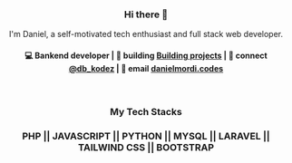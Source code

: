 <h3 align="center"> Hi there 👋</h3>

<p align="center">
I'm Daniel, a self-motivated tech enthusiast and full stack web developer.
</p>

<h4 align="center">
💻 Bankend developer | 🌱 building <a href="https://github.com/danielmordi">Building projects</a> | 💬 connect <a href="https://twitter.com/db_kodez">@db_kodez</a> | 📧 email <a href="mailto:danielmordi.codes@gmail.com">danielmordi.codes</a>
</h4>
<!-- <p  align="center">
<a href="https://github.com/danielmordi">https://github.com/danielmordi</a>
</p> -->

<br/>
<h3 align="center">
My Tech Stacks
</h3>

<h3 align="center">
PHP || JAVASCRIPT || PYTHON || MYSQL || LARAVEL || TAILWIND CSS || BOOTSTRAP 
</h3>

